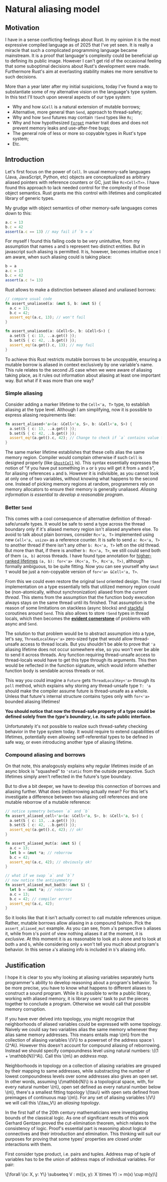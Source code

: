 # Natural aliasing model

## Motivation

I have in a sense conflicting feelings about Rust.
In my opinion it is the most expressive compiled language as of 2025 that I've yet seen.
It is really a miracle that such a complicated programming language became mainstream.
It is a proof that language's complexity could be beneficial up to defining its public image.
However I can't get rid of the occasional feeling that some suboptimal decisions about Rust's development were made.
Furthermore Rust's aim at everlasting stability makes me more sensitive to such decisions.

More than a year later after my initial suspicions, today I've found a way to substantiate some of my alternative vision on the language's type system.
In this text I'll touch upon several aspects of our type system:

- Why and how `&Cell` is a natural extension of mutable borrows;
- Alternative, more general than `Send`, approach to thread-safety;
- Why and how `Send` futures may contain `!Send` types like `Rc`;
- Why and how hypothesized [`Forget`] marker trait does and does not prevent memory leaks and use-after-free bugs;
- The general role of less or more so copyable types in Rust's type system;
- Etc.

[`Forget`]: ./myosotis.md

## Introduction

Let's first focus on the power of `Cell`.
In usual memory-safe languages (Java, JavaScript, Python, etc) objects are conceptualized as arbitrary aliased pointers with reference counters or GC, just like `Rc<Cell<T>>`.
I have found this approach to lack needed control for the complexity of those object semantics.
Rust grants me this control with lifetimes and complicated library of generic types.

My grudge with object semantics of other memory-safe languages comes down to this:

```javascript
a.c = 13
b.c = 42
assert(a.c == 13) // may fail if `b = a`
```

For myself I found this failing code to be very unintuitive, from my assumption that names `a` and `b` represent two distinct entities.
But in javascript such aliasing is permitted.
It is, however, becomes intuitive once I am aware, when such aliasing could is taking place:

```javascript
b = a
a.c = 13
b.c = 42
assert(a.c != 13)
```

Rust allows to make a distinction between aliased and unaliased borrows:

```rust
// compare usual code
fn assert_unaliased(a: &mut S, b: &mut S) {
  a.c = 13;
  b.c = 42;
  assert_eq!(a.c, 13); // won't fail
}

fn assert_unaliased(a: &Cell<S>, b: &Cell<S>) {
  a.set(S { c: 13, ..a.get() });
  b.set(S { c: 42, ..b.get() });
  assert_eq!(a.get().c, 13); // may fail
}
```

To achieve this Rust restricts mutable borrows to be uncopyable, ensuring a mutable borrow is aliased in context exclusively by one variable's name.
This rule relates to the second JS case when we were aware of aliasing taking place, as it rules out information about aliasing at least one important way.
But what if it was more than one way?

### Simple aliasing

Consider adding a marker lifetime to the `Cell<'a, T>` type, to establish aliasing at the type level.
Although I am simplifying, now it is possible to express aliasing requirements like:

```rust
fn assert_aliased<'a>(a: &Cell<'a, S>, b: &Cell<'a, S>) {
  a.set(S { c: 13, ..a.get() });
  b.set(S { c: 42, ..b.get() });
  assert_eq!(a.get().c, 42); // Change to check if `a` contains value from `b`, won't fail
}
```

The same marker lifetime establishes that these cells alias the same memory region.
Compiler would complain otherwise if such `Cell` is designed properly (like [`GhostCell`] is).
This syntax essentially expresses the notion of "if you have put something in `a` or `b` you will get it from `a` and `b`", for aliasing references `a` and `b`.
However it is indivisible, as you cannot look at only one of two variables, without knowing what happens to the second one.
Instead of picking memory regions at random, programmers rely on memory allocators to ensure their memory is generally unaliased.
*Aliasing information is essential to develop a reasonable program*.

[`GhostCell`]: https://plv.mpi-sws.org/rustbelt/ghostcell/

### Better `Send`

This comes with a cool consequence of alternative definition of thread-safe/unsafe types.
It would be safe to send a type across the thread boundary only if it's aliased memory region isn't aliased anywhere else.
To avoid to talk about plain borrows, consider `Rc<'a, T>` implemented using new `Cell<'a, usize>` as a reference counter.
It is safe to send `a: Rc<'a, T>` to another thread if there isn't any other `b: Rc<'a, T>` left on the old thread.
But more than that, if there is another `b: Rc<'a, T>`, we still could send both of them `(a, b)` across threads.
I have found type annotation for [higher-ranked lifetimes] `(a, b): for<'a> (Rc<'a, T>, Rc<'a, T>)`, although formally ambiguous, to be quite fitting.
Now you can see yourself why `&mut T` would be just a non-copyable version of `for<'a> &Cell<'a, T>`.

From this we could even restore the original `Send` oriented design.
The `!Send` implementation on a type essentially tells that utilized memory region could be (non-atomically, without synchronization) aliased from the *current thread*.
This stems from the assumption that the function body execution always stays on the same thread until its finished.
That assumption is the reason of some limitations on stackless (async blocks) and [stackful] coroutines around `Send`.
This also allows to store `!Send` types in thread locals, which then becomes the [**evident cornerstone**] of problems with async and `Send`.

The solution to that problem would be to abstract assumption into a type, let's say, `ThreadLocalKey<'a>` zero-sized type that would allow thread-unsafe access to thread locals.
But you shouldn't be able to prove that `'a` aliasing lifetime does not occur somewhere else, so you won't ever be able to send it across threads.
Any function requiring thread-unsafe access to thread-locals would have to get this type through its arguments.
This then would be reflected in the function signature, which would inform whether function body is sendable across threads or not.

This way you could imagine a `Future` gets `ThreadLocalKey<'a>` through its `poll` method,
which explains why storing any thread-unsafe type `T: 'a` should make the compiler assume future is thread-unsafe as a whole.
Unless that future's internal structure contains types only with `for<'a>` bounded aliasing lifetimes!

**You should notice that now the thread-safe property of a type could be defined solely from the *type's boundary*, i.e. its safe public interface.**

Unfortunately it's not possible to realize such thread-safety checking behavior in the type system today.
It would require to extend capabilities of lifetimes, potentially even allowing self-referential types to be defined in safe way,
or even introducing another type of aliasing lifetime.

[higher-ranked lifetimes]: https://doc.rust-lang.org/nomicon/hrtb.html
[stackful]: https://docs.rs/corosensei/0.2.2/corosensei/index.html
[**evident cornerstone**]: https://blaz.is/blog/post/future-send-was-unavoidable/

### Compound aliasing and borrows

On that note, this analogously explains why regular lifetimes inside of an async block is "squashed" to `'static` from the outside perspective.
Such lifetimes simply aren't reflected in the future's type boundary.

But to dive a bit deeper, we have to develop this connection of borrows and aliasing further.
What does (re)borrowing actually mean?
For this let's investigate a difference between two aliasing cell references and one mutable reborrow of a mutable reference:

```rust
// notice symmetry between `a` and `b`
fn assert_aliased_cell<'a>(a: &Cell<'a, S>, b: &Cell<'a, S>) {
  a.set(S { c: 13, ..a.get() });
  b.set(S { c: 42, ..b.get() });
  assert_eq!(a.get().c, 42); // ok!
}

fn assert_aliased_mut(a: &mut S) {
  a.c = 13;
  let b = &mut *a; // reborrow
  b.c = 42;
  assert_eq!(a.c, 42); // obviously ok!
}

// what if we swap `a` and `b`?
// now notice the antisymmetry
fn assert_aliased_mut_bad(b: &mut S) {
  let b = &mut *a; // reborrow
  a.c = 13;
  b.c = 42; // compiler error!
  assert_eq!(a.c, 42);
}
```

So it looks like that it isn't actually correct to call mutable references unique.
Rather, mutable borrows allow aliasing in a compound fashion.
Pick the `assert_aliased_mut` example.
As you can see, from `a`'s perspective `b` aliases it, while from `b`'s point of view nothing aliases it at the moment, it is *exclusive*.
At this moment it is as reasonable to look at `b` alone and to look at both `a` and `b`, while considering only `a` won't tell you much about program's behavior.
In this sense `a`'s aliasing info is included in `b`'s aliasing info.

## Justification

I hope it is clear to you why looking at aliasing variables separately hurts programmer's ability to develop reasoning about a program's behavior.
To be more precise, you have to know what happens to different aliases to construct a sound program.
While it is possible to write a public library, working with aliased memory, it is library users' task to put the pieces together to conclude a program.
Otherwise we would call that possible memory corruption.

If you have ever delved into topology, you might recognize that neighborhoods of aliased variables could be expressed with some topology.
Naively we could say two variables alias the same memory whenever they alias same memory addresses.
This means entails map \\(m\\) from the collection of aliasing variables \\(V\\) to a powerset of the address space \\(2^A\\).
However this doesn't account for compound aliasing of reborrowing.
Instead we should specify compoundness level using natural numbers: \\((1 + \mathbb{N})^A\\).
Call this \\(m\\) an *address map*.

Neighborhoods in topology on a collection of aliasing variables are grouped by their mapping to same addresses,
while substracting the number of lowest compoundness levels over some addresses also gives an open set.
In other words, assuming \\(\mathbb{N}\\) is a topological space, with, for every natural number \\(n\\), open set defined as every natural number below \\(n\\),
there's a smallest fitting topology \\(\tau\\) with open sets defined from preimages of continuous map \\(m\\).
For any set of aliasing variables \\(V\\) we will call this \\(\tau_V\\) an *aliasing topology*.

In the first half of the 20th century mathematicians were investigating bounds of the classical logic.
As one of significant results of this work Gerhard Gentzen proved the cut-elimination theorem, which relates to the consistency of logic.
Proof's essential part is reasoning about logical connectives and their introduction and elimination.
This thinking will suit our purposes for proving that some types' properties are closed under interactions with them.

First consider type product, i.e. pairs and tuples.
Address map of tuple of variables has to be the union of address maps of individual variables.
For pair:

\\[\forall \\{x: X, y: Y\\} \subseteq V : m((x, y): X \times Y) := m(x) \cup m(y)\\]
